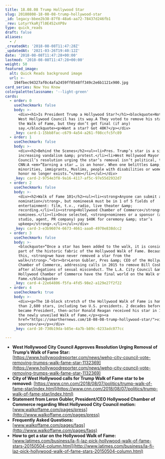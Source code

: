 ```yaml
---
title: 18.08.08 Trump Hollywood Star
slug: 20180808-18-08-08-trump-hollywood-star
_id: legacy-bbee2b38-87f8-48a6-aa72-78437d246fb1
_rev: LotyrYkaRjTl0E452xXP8v
type: quick_reads
draft: false
aliases:
  - /
_createdAt: '2018-08-08T11:47:28Z'
_updatedAt: '2021-03-26T19:40:12Z'
date: '2018-08-08T11:47:28+00:00'
lastmod: '2018-08-08T11:47:28+00:00'
weight: 50
featured_image:
  alt: Quick Reads background image
  url: >-
    194fbec94327af0c4afa2459ff0548ff349c2e6b1121x900.jpg
card_series: Now You Know
colorpaletteclassname: '--light-green'
cards:
  - order: 0
    useCheckmark: false
    body: >-
      <div><h1>Is President Trump a Hollywood Star?</h1><blockquote>Not if the
      West Hollywood Council has its way.A They voted to remove his star from
      the Walk of Fame, but they don’t get final (if any)
      say.</blockquote><p>Want a star? Got 40K?</p></div>
    _key: card-1-15bb8fac-c679-4a54-a261-f08ccfc5fc89
  - order: 1
    useCheckmark: false
    body: >-
      <div><h2>Behind the Scenes</h2><ul><li>Pres. Trump’s star is a site of
      increasing vandalism &amp; protest.</li><li>West Hollywood Mayor said the
      Council’s resolution urging the star’s removal isn’t political, telling
      CNN:A <em>“Earning a star … is an honor. When one belittles &amp; attacks
      minorities, immigrants, Muslims, people with disabilities or women — the
      honor no longer exists.”</em></li></ul></div>
    _key: card-2-9754e3f8-9a16-4117-af5c-97e55d2932d7
  - order: 2
    useCheckmark: false
    body: >-
      <div><h2>Walk of Fame 101</h2><ul><li><strong>Anyone can submit a
      nomination</strong>, but nomineesA must be in 1 of 5 fields of
      entertainment: film, t.v., radio, live theater &amp;
      recording.</li><li><strong>Hollywood Chamber of Commerce</strong> votes on
      nominees.</li><li>Once selected, <strong>nominees or a sponsor (a movie
      studio, agent, PR company) pay $40K for ceremony &amp; star’s
      upkeep</strong>.</li></ul></div>
    _key: card-3-e3b96074-6673-4661-aaa0-4970e838dcc2
  - order: 3
    useCheckmark: false
    body: >-
      <blockquote>“Once a star has been added to the walk, it is considered a
      part of the historic fabric of the Hollywood Walk of Fame. Because of
      this, <strong>we have never removed a star from the
      walk</strong>.”<br><br>Leron Gubler, Pres &amp; CEO of the Hollywood
      Chamber of Commerce, addressing calls in 2015 to remove Bill Cosby's star
      after allegations of sexual misconduct. The L.A. City Council &amp; The
      Hollywood Chamber of Commerce have the final world on the Walk of
      Fame.</blockquote>
    _key: card-4-22e64806-f5fa-4fd5-98e2-a129e27f2f22
  - order: 4
    useCheckmark: true
    body: >-
      <div><p>The 18-block stretch of the Hollywood Walk of Fame is home to more
      than 2,600 stars, including two U.S. presidents. 2 decades before he
      became President, then-actor Ronald Reagan received his star in 1960 on
      the newly unveiled Walk of Fame.</p><p><a
      href="https://smarthernews.com/18-08-08-trump-hollywood-star/">view
      sources</a></p></div>
    _key: card-10-730b19da-b85e-4a7b-b89c-6233adc077cc

---
```

* **West Hollywood City Council Approves Resolution Urging Removal of Trump’s Walk of Fame Star:**  
[https://www.hollywoodreporter.com/news/weho-city-council-vote-removing-trumps-walk-fame-star-1132369](https://www.hollywoodreporter.com/news/weho-city-council-vote-removing-trumps-walk-fame-star-1132369)
* **City of West Hollywood calls for Trump Walk of Fame star to be removed:** [https://www.cnn.com/2018/08/07/politics/trump-walk-of-fame-star/index.html](https://www.cnn.com/2018/08/07/politics/trump-walk-of-fame-star/index.html)
* **Statement from Leron Gubler, President/CEO Hollywood Chamber of Commerce regarding West Hollywood City Council motion:**  
[www.walkoffame.com/pages/press](http://www.walkoffame.com/pages/press)
* **Frequently Asked Questions:**  
[www.walkoffame.com/pages/faqs](http://www.walkoffame.com/pages/faqs)
* **How to get a star on the Hollywood Walk of Fame:**  
[www.latimes.com/business/la-fi-laz-pick-hollywood-walk-of-fame-stars-20150504-column.html](http://www.latimes.com/business/la-fi-laz-pick-hollywood-walk-of-fame-stars-20150504-column.html)
